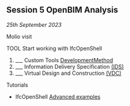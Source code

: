 ## Session 5 OpenBIM Analysis

*25th September 2023*

Molio visit

TOOL Start working with IfcOpenShell

1. ___ Custom Tools [DevelopmentMethod](/41934/Concepts/DevelopmentMethod)
3. ___ Information Delivery Specification [(IDS)](/41934/Concepts/IDS)
4. ___ Virtual Design and Construction [(VDC)](/41934/Concepts/VDC)

Tutorials

* IfcOpenShell [Advanced examples](/41934/Examples/IfcOpenShell/Advanced-Examples)

